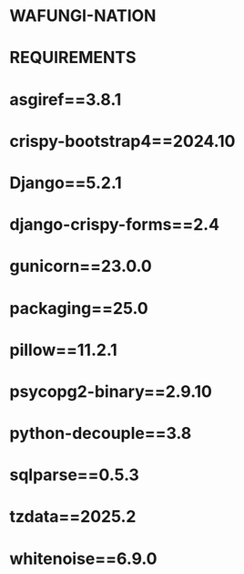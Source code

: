 # WAFUNGI-NATION
# REQUIREMENTS

# asgiref==3.8.1
# crispy-bootstrap4==2024.10
# Django==5.2.1
# django-crispy-forms==2.4
# gunicorn==23.0.0
# packaging==25.0
# pillow==11.2.1
# psycopg2-binary==2.9.10
# python-decouple==3.8
# sqlparse==0.5.3
# tzdata==2025.2
# whitenoise==6.9.0
